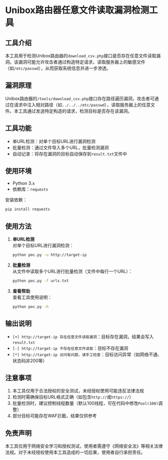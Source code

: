 # Unibox路由器任意文件读取漏洞检测工具

## 工具介绍
本工具用于检测Unibox路由器的`download_csv.php`接口是否存在任意文件读取漏洞。该漏洞可能允许攻击者通过构造特定请求，读取服务器上的敏感文件（如`/etc/passwd`），从而获取系统信息并进一步渗透。


## 漏洞原理
Unibox路由器的`/tools/download_csv.php`接口存在路径遍历漏洞，攻击者可通过在请求中注入相对路径（如`../../../etc/passwd`），读取服务器上的任意文件。本工具通过发送特定构造的请求，检测目标是否存在该漏洞。


## 工具功能
- 单URL检测：对单个目标URL进行漏洞检测
- 批量检测：通过文件导入多个URL，批量检测漏洞
- 自动记录：将存在漏洞的目标自动保存到`result.txt`文件中


## 使用环境
- Python 3.x
- 依赖库：`requests`

安装依赖：
```bash
pip install requests
```


## 使用方法
1. **单URL检测**  
   对单个目标URL进行漏洞检测：
   ```bash
   python poc.py -u http://target-ip
   ```

2. **批量检测**  
   从文件中读取多个URL进行批量检测（文件中每行一个URL）：
   ```bash
   python poc.py -f urls.txt
   ```

3. **查看帮助**  
   查看工具使用说明：
   ```bash
   python poc.py -h
   ```


## 输出说明
- `[+] http://target-ip 存在任意文件读取漏洞`：目标存在漏洞，结果会写入`result.txt`
- `[-] http://target-ip 不存在任意文件读取`：目标不存在漏洞
- `[*] http://target-ip 访问有问题，请手工检查`：目标访问异常（如网络不通、状态码非200等）


## 注意事项
1. 本工具仅用于合法授权的安全测试，未经授权使用可能违反法律法规
2. 检测时需确保目标URL格式正确（如包含`http://`或`https://`）
3. 批量检测时，建议控制线程数量（默认100线程，可在代码中修改`Pool(100)`调整）
4. 部分目标可能存在WAF拦截，结果仅供参考


## 免责声明
本工具仅用于网络安全学习和授权测试，使用者需遵守《网络安全法》等相关法律法规。对于未经授权使用本工具造成的一切后果，使用者自行承担责任。
